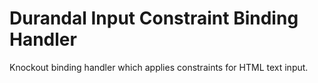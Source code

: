 
# Durandal Input Constraint Binding Handler

Knockout binding handler which applies constraints for HTML text input.